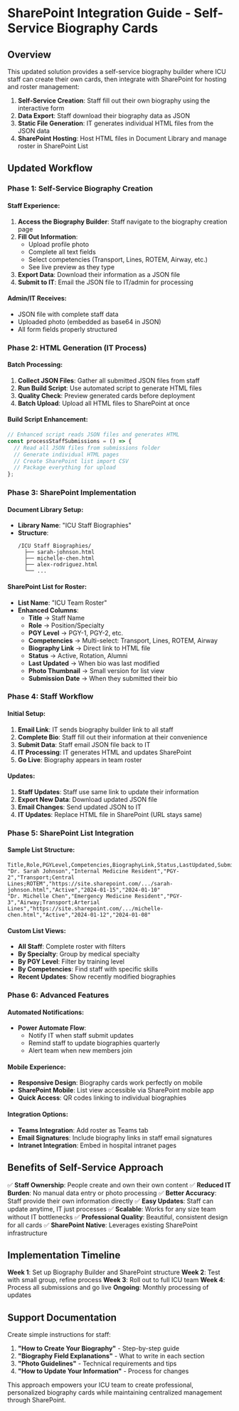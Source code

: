 # SharePoint Integration Guide - Self-Service Biography Cards

## Overview
This updated solution provides a self-service biography builder where ICU staff can create their own cards, then integrate with SharePoint for hosting and roster management:

1. **Self-Service Creation**: Staff fill out their own biography using the interactive form
2. **Data Export**: Staff download their biography data as JSON
3. **Static File Generation**: IT generates individual HTML files from the JSON data
4. **SharePoint Hosting**: Host HTML files in Document Library and manage roster in SharePoint List

## Updated Workflow

### Phase 1: Self-Service Biography Creation

#### Staff Experience:
1. **Access the Biography Builder**: Staff navigate to the biography creation page
2. **Fill Out Information**: 
   - Upload profile photo
   - Complete all text fields
   - Select competencies (Transport, Lines, ROTEM, Airway, etc.)
   - See live preview as they type
3. **Export Data**: Download their information as a JSON file
4. **Submit to IT**: Email the JSON file to IT/admin for processing

#### Admin/IT Receives:
- JSON file with complete staff data
- Uploaded photo (embedded as base64 in JSON)
- All form fields properly structured

### Phase 2: HTML Generation (IT Process)

#### Batch Processing:
1. **Collect JSON Files**: Gather all submitted JSON files from staff
2. **Run Build Script**: Use automated script to generate HTML files
3. **Quality Check**: Preview generated cards before deployment
4. **Batch Upload**: Upload all HTML files to SharePoint at once

#### Build Script Enhancement:
```javascript
// Enhanced script reads JSON files and generates HTML
const processStaffSubmissions = () => {
  // Read all JSON files from submissions folder
  // Generate individual HTML pages
  // Create SharePoint list import CSV
  // Package everything for upload
};
```

### Phase 3: SharePoint Implementation

#### Document Library Setup:
- **Library Name**: "ICU Staff Biographies"
- **Structure**: 
  ```
  /ICU Staff Biographies/
    ├── sarah-johnson.html
    ├── michelle-chen.html
    ├── alex-rodriguez.html
    └── ...
  ```

#### SharePoint List for Roster:
- **List Name**: "ICU Team Roster"
- **Enhanced Columns**:
  - **Title** → Staff Name
  - **Role** → Position/Specialty  
  - **PGY Level** → PGY-1, PGY-2, etc.
  - **Competencies** → Multi-select: Transport, Lines, ROTEM, Airway
  - **Biography Link** → Direct link to HTML file
  - **Status** → Active, Rotation, Alumni
  - **Last Updated** → When bio was last modified
  - **Photo Thumbnail** → Small version for list view
  - **Submission Date** → When they submitted their bio

### Phase 4: Staff Workflow

#### Initial Setup:
1. **Email Link**: IT sends biography builder link to all staff
2. **Complete Bio**: Staff fill out their information at their convenience  
3. **Submit Data**: Staff email JSON file back to IT
4. **IT Processing**: IT generates HTML and updates SharePoint
5. **Go Live**: Biography appears in team roster

#### Updates:
1. **Staff Updates**: Staff use same link to update their information
2. **Export New Data**: Download updated JSON file
3. **Email Changes**: Send updated JSON to IT
4. **IT Updates**: Replace HTML file in SharePoint (URL stays same)

### Phase 5: SharePoint List Integration

#### Sample List Structure:
```csv
Title,Role,PGYLevel,Competencies,BiographyLink,Status,LastUpdated,SubmissionDate
"Dr. Sarah Johnson","Internal Medicine Resident","PGY-2","Transport;Central Lines;ROTEM","https://site.sharepoint.com/.../sarah-johnson.html","Active","2024-01-15","2024-01-10"
"Dr. Michelle Chen","Emergency Medicine Resident","PGY-3","Airway;Transport;Arterial Lines","https://site.sharepoint.com/.../michelle-chen.html","Active","2024-01-12","2024-01-08"
```

#### Custom List Views:
- **All Staff**: Complete roster with filters
- **By Specialty**: Group by medical specialty
- **By PGY Level**: Filter by training level
- **By Competencies**: Find staff with specific skills
- **Recent Updates**: Show recently modified biographies

### Phase 6: Advanced Features

#### Automated Notifications:
- **Power Automate Flow**: 
  - Notify IT when staff submit updates
  - Remind staff to update biographies quarterly
  - Alert team when new members join

#### Mobile Experience:
- **Responsive Design**: Biography cards work perfectly on mobile
- **SharePoint Mobile**: List view accessible via SharePoint mobile app
- **Quick Access**: QR codes linking to individual biographies

#### Integration Options:
- **Teams Integration**: Add roster as Teams tab
- **Email Signatures**: Include biography links in staff email signatures
- **Intranet Integration**: Embed in hospital intranet pages

## Benefits of Self-Service Approach

✅ **Staff Ownership**: People create and own their own content
✅ **Reduced IT Burden**: No manual data entry or photo processing
✅ **Better Accuracy**: Staff provide their own information directly
✅ **Easy Updates**: Staff can update anytime, IT just processes
✅ **Scalable**: Works for any size team without IT bottlenecks
✅ **Professional Quality**: Beautiful, consistent design for all cards
✅ **SharePoint Native**: Leverages existing SharePoint infrastructure

## Implementation Timeline

**Week 1**: Set up Biography Builder and SharePoint structure
**Week 2**: Test with small group, refine process
**Week 3**: Roll out to full ICU team
**Week 4**: Process all submissions and go live
**Ongoing**: Monthly processing of updates

## Support Documentation

Create simple instructions for staff:
1. **"How to Create Your Biography"** - Step-by-step guide
2. **"Biography Field Explanations"** - What to write in each section  
3. **"Photo Guidelines"** - Technical requirements and tips
4. **"How to Update Your Information"** - Process for changes

This approach empowers your ICU team to create professional, personalized biography cards while maintaining centralized management through SharePoint.